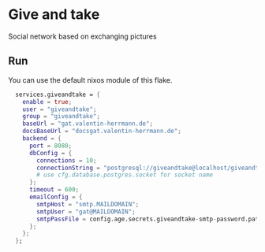 # Give and take 
Social network based on exchanging pictures

## Run
You can use the default nixos module of this flake.
``` nix
  services.giveandtake = {
    enable = true;
    user = "giveandtake";
    group = "giveandtake";
    baseUrl = "gat.valentin-herrmann.de";
    docsBaseUrl = "docsgat.valentin-herrmann.de";
    backend = {
      port = 8080;
      dbConfig = {
        connections = 10;
        connectionString = "postgresql://giveandtake@localhost/giveandtake?host=/run/postgresql";
        # use cfg.database.postgres.socket for socket name
      };
      timeout = 600;
      emailConfig = {
        smtpHost = "smtp.MAILDOMAIN";
        smtpUser = "gat@MAILDOMAIN";
        smtpPassFile = config.age.secrets.giveandtake-smtp-password.path;
      };
    };
  };
```
